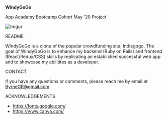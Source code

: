 **WindyGoGo**

 App Academy Bootcamp Cohort May '20 Project


![Imgur](https://imgur.com/9UkEbOs.jpg)


README


WindyGoGo is a clone of the popular crowdfunding site, Indiegogo. The goal of WindyGoGo is to enhance my backend (Ruby on Rails) and frontend (React/Redux/CSS) skills by replicating an established successful web app and to showcase my abilitites as a developer.

CONTACT

If you have any questions or comments, please reach me by email at ByrneGR@gmail.com

ACKNOWLEDGEMENTS
* https://fonts.google.com/
* https://www.canva.com/
